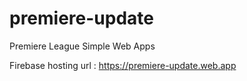 # premiere-update
Premiere League Simple Web Apps

Firebase hosting url : https://premiere-update.web.app 
